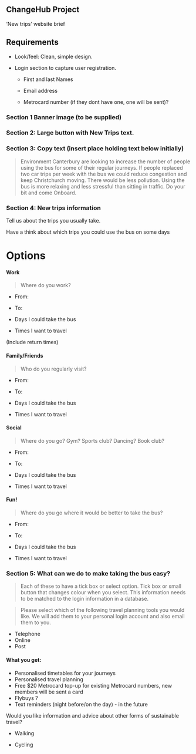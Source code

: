 ## ChangeHub Project

‘New trips’ website brief

## Requirements

- Look/feel: Clean, simple design.

- Login section to capture user registration.

    - First and last Names

    - Email address

    - Metrocard number (if they dont have one, one will be sent)?

### Section 1 Banner image (to be supplied)

### Section 2: Large button with New Trips text.

### Section 3: Copy text (insert place holding text below initially)

>Environment Canterbury are looking to increase the number of people using the bus for some of their regular journeys. If people replaced two car trips per week with the bus we could reduce congestion and keep Christchurch moving. There would be less pollution. Using the bus is more relaxing and less stressful than sitting in traffic. Do your bit and come Onboard. 

### Section 4: New trips information

Tell us about the trips you usually take.

Have a think about which trips you could use the bus on some days

# Options

#### Work

>Where do you work?

 - From:          

 - To: 

 - Days I could take the bus

 - Times I want to travel

(Include return times)

#### Family/Friends

> Who do you regularly visit?

 - From:          

 - To: 

 - Days I could take the bus

 - Times I want to travel



#### Social

> Where do you go? Gym? Sports club? Dancing? Book club?

 - From:          

 - To: 

 - Days I could take the bus

 - Times I want to travel

#### Fun!

> Where do you go where it would be better to take the bus?

 - From:          

 - To: 

 - Days I could take the bus

 - Times I want to travel


### Section 5: What can we do to make taking the bus easy?

>Each of these to have a tick box or select option. Tick box or small button that changes colour when you select. This information needs to be matched to the login information in a database.

>Please select which of the following travel planning tools you would like. We will add them to your personal login account and also email them to you.

- Telephone
- Online
- Post


#### What you get:
- Personalised timetables for your journeys
- Personalised travel planning
- Free $20 Metrocard top-up for existing Metrocard numbers, new members will be sent a card
- Flybuys ?
- Text reminders (night before/on the day) - in the future 

Would you like information and advice about other forms of sustainable travel?

- Walking

- Cycling 

